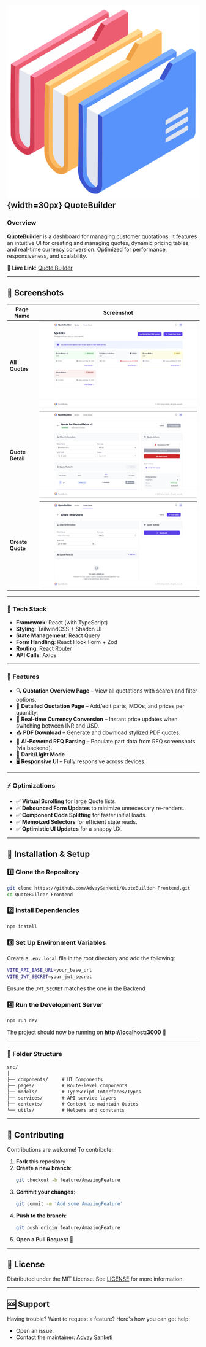 ## ![alt text](content/image.png){width=30px} QuoteBuilder

### Overview

**QuoteBuilder** is a dashboard for managing customer quotations. It features an intuitive UI for creating and managing quotes, dynamic pricing tables, and real-time currency conversion. Optimized for performance, responsiveness, and scalability.

🚀 **Live Link**: [Quote Builder](https://quote-builder-advay.vercel.app/)

---

## 🎨 Screenshots

| Page Name          | Screenshot                              |
| ------------------ | --------------------------------------- |
| **All Quotes**     | ![All Quotes](content/all_quotes.png)      |
| **Quote Detail**   | ![Quote Detail](content/quote_details.png) |
| **Create Quote**  | ![Create Quote](content/create_quote.png) |

---

### 🔧 Tech Stack

- **Framework**: React (with TypeScript)
- **Styling**: TailwindCSS + Shadcn UI
- **State Management**: React Query
- **Form Handling**: React Hook Form + Zod
- **Routing**: React Router
- **API Calls**: Axios

---

### 🚀 Features

- 🔍 **Quotation Overview Page** – View all quotations with search and filter options.
- 📄 **Detailed Quotation Page** – Add/edit parts, MOQs, and prices per quantity.
- 💱 **Real-time Currency Conversion** – Instant price updates when switching between INR and USD.
- 📥 **PDF Download** – Generate and download stylized PDF quotes.
- 🧠 **AI-Powered RFQ Parsing** – Populate part data from RFQ screenshots (via backend).
- 🌙 **Dark/Light Mode**
- 🖥️ **Responsive UI** – Fully responsive across devices.

---

### ⚡ Optimizations

- ✅ **Virtual Scrolling** for large Quote lists.
- ✅ **Debounced Form Updates** to minimize unnecessary re-renders.
- ✅ **Component Code Splitting** for faster initial loads.
- ✅ **Memoized Selectors** for efficient state reads.
- ✅ **Optimistic UI Updates** for a snappy UX.

---

## 🚀 Installation & Setup

### 1️⃣ Clone the Repository

```sh
git clone https://github.com/AdvaySanketi/QuoteBuilder-Frontend.git
cd QuoteBuilder-Frontend
```

### 2️⃣ Install Dependencies

```sh
npm install
```

### 3️⃣ Set Up Environment Variables

Create a `.env.local` file in the root directory and add the following:

```sh
VITE_API_BASE_URL=your_base_url
VITE_JWT_SECRET=your_jwt_secret
```

Ensure the ```JWT_SECRET``` matches the one in the Backend

### 4️⃣ Run the Development Server

```sh
npm run dev
```

The project should now be running on **[http://localhost:3000](http://localhost:3000/)** 🚀

---

### 📁 Folder Structure

```
src/
│
├── components/     # UI Components
├── pages/          # Route-level components
├── models/         # TypeScript Interfaces/Types
├── services/       # API service layers
├── contexts/       # Context to maintain Quotes
└── utils/          # Helpers and constants
```

---

## 🤝 Contributing

Contributions are welcome! To contribute:

1. **Fork** this repository
2. **Create a new branch**:
   ```sh
   git checkout -b feature/AmazingFeature
   ```
3. **Commit your changes**:
   ```sh
   git commit -m 'Add some AmazingFeature'
   ```
4. **Push to the branch**:
   ```sh
   git push origin feature/AmazingFeature
   ```
5. **Open a Pull Request** 🚀

---

## 📝 License

Distributed under the MIT License. See [LICENSE](LICENSE) for more information.

---

## 🆘 Support

Having trouble? Want to request a feature? Here's how you can get help:

- Open an issue.
- Contact the maintainer: [Advay Sanketi](https://advay-sanketi-portfolio.vercel.app/)